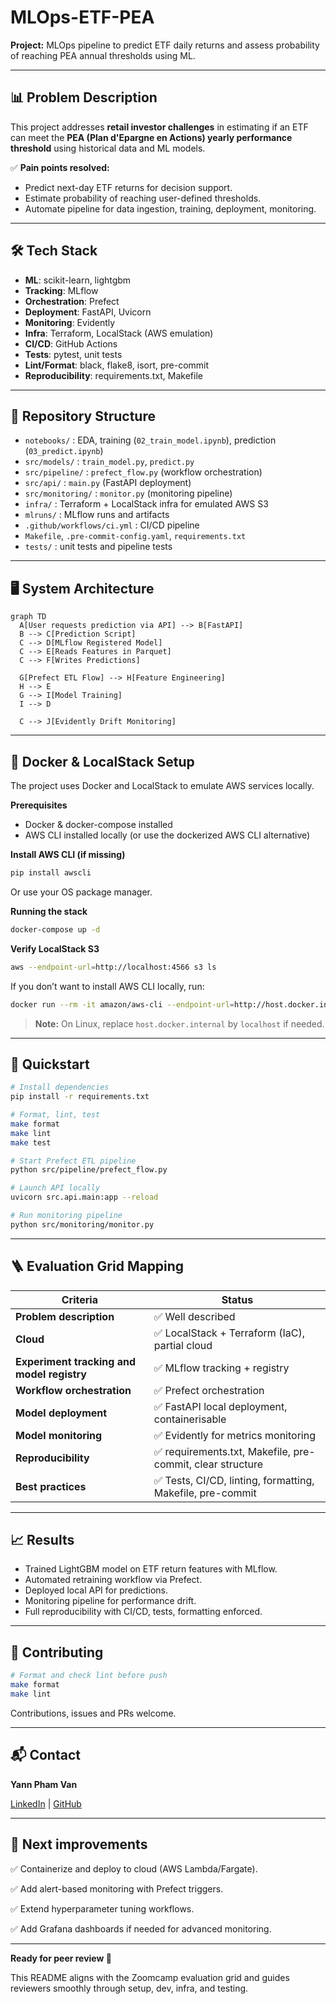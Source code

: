 # MLOps-ETF-PEA

**Project:** MLOps pipeline to predict ETF daily returns and assess probability of reaching PEA annual thresholds using ML.

---

## 📊 Problem Description

This project addresses **retail investor challenges** in estimating if an ETF can meet the **PEA (Plan d'Epargne en Actions) yearly performance threshold** using historical data and ML models.

✅ **Pain points resolved:**

* Predict next-day ETF returns for decision support.
* Estimate probability of reaching user-defined thresholds.
* Automate pipeline for data ingestion, training, deployment, monitoring.

---

## 🛠️ Tech Stack

* **ML**: scikit-learn, lightgbm
* **Tracking**: MLflow
* **Orchestration**: Prefect
* **Deployment**: FastAPI, Uvicorn
* **Monitoring**: Evidently
* **Infra**: Terraform, LocalStack (AWS emulation)
* **CI/CD**: GitHub Actions
* **Tests**: pytest, unit tests
* **Lint/Format**: black, flake8, isort, pre-commit
* **Reproducibility**: requirements.txt, Makefile

---


## 📂 Repository Structure

* `notebooks/` : EDA, training (`02_train_model.ipynb`), prediction (`03_predict.ipynb`)
* `src/models/` : `train_model.py`, `predict.py`
* `src/pipeline/` : `prefect_flow.py` (workflow orchestration)
* `src/api/` : `main.py` (FastAPI deployment)
* `src/monitoring/` : `monitor.py` (monitoring pipeline)
* `infra/` : Terraform + LocalStack infra for emulated AWS S3
* `mlruns/` : MLflow runs and artifacts
* `.github/workflows/ci.yml` : CI/CD pipeline
* `Makefile`, `.pre-commit-config.yaml`, `requirements.txt`
* `tests/` : unit tests and pipeline tests

---
## 🖥️ System Architecture

```mermaid
graph TD
  A[User requests prediction via API] --> B[FastAPI]
  B --> C[Prediction Script]
  C --> D[MLflow Registered Model]
  C --> E[Reads Features in Parquet]
  C --> F[Writes Predictions]

  G[Prefect ETL Flow] --> H[Feature Engineering]
  H --> E
  G --> I[Model Training]
  I --> D

  C --> J[Evidently Drift Monitoring]
```


---
## 🐳 Docker & LocalStack Setup
The project uses Docker and LocalStack to emulate AWS services locally.

**Prerequisites**
* Docker & docker-compose installed
* AWS CLI installed locally (or use the dockerized AWS CLI alternative)

**Install AWS CLI (if missing)**
```bash
pip install awscli
```
Or use your OS package manager.

**Running the stack**
```bash
docker-compose up -d
```
**Verify LocalStack S3**
```bash
aws --endpoint-url=http://localhost:4566 s3 ls
```
If you don’t want to install AWS CLI locally, run:
```bash
docker run --rm -it amazon/aws-cli --endpoint-url=http://host.docker.internal:4566 s3 ls
```
> **Note:** On Linux, replace `host.docker.internal` by `localhost` if needed.

---
## 🚀 Quickstart

```bash
# Install dependencies
pip install -r requirements.txt

# Format, lint, test
make format
make lint
make test

# Start Prefect ETL pipeline
python src/pipeline/prefect_flow.py

# Launch API locally
uvicorn src.api.main:app --reload

# Run monitoring pipeline
python src/monitoring/monitor.py
```

---

## 🪜 Evaluation Grid Mapping

| Criteria                                   | Status                                                    |
| ------------------------------------------ | --------------------------------------------------------- |
| **Problem description**                    | ✅ Well described                                          |
| **Cloud**                                  | ✅ LocalStack + Terraform (IaC), partial cloud             |
| **Experiment tracking and model registry** | ✅ MLflow tracking + registry                              |
| **Workflow orchestration**                 | ✅ Prefect orchestration                                   |
| **Model deployment**                       | ✅ FastAPI local deployment, containerisable               |
| **Model monitoring**                       | ✅ Evidently for metrics monitoring                        |
| **Reproducibility**                        | ✅ requirements.txt, Makefile, pre-commit, clear structure |
| **Best practices**                         | ✅ Tests, CI/CD, linting, formatting, Makefile, pre-commit |
---
## 📈 Results

* Trained LightGBM model on ETF return features with MLflow.
* Automated retraining workflow via Prefect.
* Deployed local API for predictions.
* Monitoring pipeline for performance drift.
* Full reproducibility with CI/CD, tests, formatting enforced.

---

## 🤝 Contributing

```bash
# Format and check lint before push
make format
make lint
```

Contributions, issues and PRs welcome.

---

## 📬 Contact

**Yann Pham Van**

[LinkedIn](https://www.linkedin.com/in/chasseur2valeurs/) | [GitHub](https://github.com/YannPhamVan)

---

## 🏁 Next improvements

✅ Containerize and deploy to cloud (AWS Lambda/Fargate).

✅ Add alert-based monitoring with Prefect triggers.

✅ Extend hyperparameter tuning workflows.

✅ Add Grafana dashboards if needed for advanced monitoring.

---

**Ready for peer review 🚀**

This README aligns with the Zoomcamp evaluation grid and guides reviewers smoothly through setup, dev, infra, and testing.
